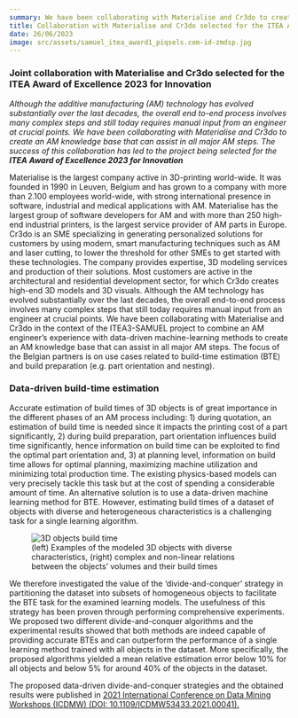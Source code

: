 ```yaml
---
summary: We have been collaborating with Materialise and Cr3do to create an AM knowledge base that can assist in all major AM steps. The success of this collaboration has led to the project being selected for the **ITEA Award of Excellence 2023 for Innovation**.
title: Collaboration with Materialise and Cr3do selected for the ITEA Award of Excellence for Innovation
date: 26/06/2023
image: src/assets/samuel_itea_award1_piqsels.com-id-zmdsp.jpg
---
```




<p><h3>Joint collaboration with Materialise and Cr3do selected for the ITEA Award of Excellence 2023 for Innovation</h3>
<i>Although the additive manufacturing (AM) technology has evolved substantially over the last decades, the overall end to-end process involves many complex steps and still today requires manual input from an engineer at crucial points. We have been collaborating with Materialise and Cr3do to create an AM knowledge base that can assist in all major AM steps. The success of this collaboration has led to the project being selected for the <b>ITEA Award of Excellence 2023 for Innovation</b></i></p>
<p>Materialise is the largest company active in 3D-printing world-wide. It was founded in 1990 in Leuven, Belgium and has grown to a company with more than 2.100 employees world-wide, with strong international presence in software, industrial and medical applications with AM. Materialise has the largest group of software developers for AM and with more than 250 high-end industrial printers, is the largest service provider of AM parts in Europe.
Cr3do is an SME specializing in generating personalized solutions for customers by using modern, smart manufacturing techniques such as AM and laser cutting, to lower the threshold for other SMEs to get started with these technologies. The company provides expertise, 3D modeling services and production of their solutions. Most customers are active in the architectural and residential development sector, for which Cr3do creates high-end 3D models and 3D visuals.
Although the AM technology has evolved substantially over the last decades, the overall end-to-end process involves many complex steps that still today requires manual input from an engineer at crucial points. We have been collaborating with Materialise and Cr3do in the context of the ITEA3-SAMUEL project to combine an AM engineer’s experience with data-driven machine-learning methods to create an AM knowledge base that can assist in all major AM steps. The focus of the Belgian partners is on use cases related to build-time estimation (BTE) and build preparation (e.g. part orientation and nesting).</p>

<p><h3>Data-driven build-time estimation</h3>
Accurate estimation of build times of 3D objects is of great importance in the different phases of an AM process including: 1) during quotation, an estimation of build time is needed since it impacts the printing cost of a part significantly, 2) during build preparation, part orientation influences build time significantly, hence information on build time can be exploited to find the optimal part orientation and, 3) at planning level, information on build time allows for optimal planning, maximizing machine utilization and minimizing total production time.
The existing physics-based models can very precisely tackle this task but at the cost of spending a considerable amount of time. An alternative solution is to use a data-driven machine learning method for BTE. However, estimating build times of a dataset of objects with diverse and heterogeneous characteristics is a challenging task for a single learning algorithm.</p>

<p><figure><img alt="3D objects build time" src="../img/blogs/samuel_itea_award2.png" /><figcaption>(left) Examples of the modeled 3D objects with diverse characteristics, (right) complex and non-linear relations between the objects’ volumes and their build times</figcaption></figure>
We therefore investigated the value of the ‘divide-and-conquer’ strategy in partitioning the dataset into subsets of homogeneous objects to facilitate the BTE task for the examined learning models. The usefulness of this strategy has been proven through performing comprehensive experiments. We proposed two different divide-and-conquer algorithms and the experimental results showed that both methods are indeed capable of providing accurate BTEs and can outperform the performance of a single learning method trained with all objects in the dataset. More specifically, the proposed algorithms yielded a mean relative estimation error below 10% for all objects and below 5% for around 40% of the objects in the dataset.</p>

<p>The proposed data-driven divide-and-conquer strategies and the obtained results were published in <a href="https://ieeexplore.ieee.org/xpl/conhome/9679833/proceeding">2021 International Conference on Data Mining Workshops (ICDMW) (DOI: 10.1109/ICDMW53433.2021.00041).</a></p>
